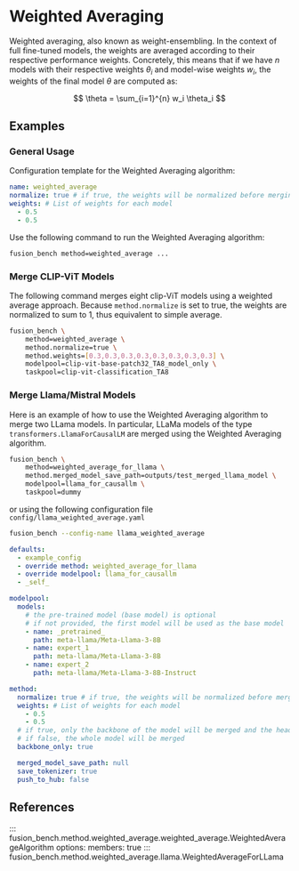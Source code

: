 # Weighted Averaging

Weighted averaging, also known as weight-ensembling.
In the context of full fine-tuned models, the weights are averaged according to their respective performance weights. Concretely, this means that if we have $n$ models with their respective weights $\theta_i$ and model-wise weights $w_i$, the weights of the final model $\theta$ are computed as:

$$ \theta = \sum_{i=1}^{n} w_i \theta_i $$

## Examples

### General Usage

Configuration template for the Weighted Averaging algorithm:

```yaml title="config/method/weighted_average.yaml"
name: weighted_average
normalize: true # if true, the weights will be normalized before merging
weights: # List of weights for each model
  - 0.5
  - 0.5
```

Use the following command to run the Weighted Averaging algorithm:

```bash
fusion_bench method=weighted_average ...
```

### Merge CLIP-ViT Models

The following command merges eight clip-ViT models using a weighted average approach.
Because `method.normalize` is set to true, the weights are normalized to sum to 1, thus equivalent to simple average.

```bash
fusion_bench \
    method=weighted_average \
    method.normalize=true \
    method.weights=[0.3,0.3,0.3,0.3,0.3,0.3,0.3,0.3] \
    modelpool=clip-vit-base-patch32_TA8_model_only \
    taskpool=clip-vit-classification_TA8
```

### Merge Llama/Mistral Models

Here is an example of how to use the Weighted Averaging algorithm to merge two LLama models. In particular, LLaMa models of the type `transformers.LlamaForCausalLM` are merged using the Weighted Averaging algorithm.

```bash
fusion_bench \
    method=weighted_average_for_llama \
    method.merged_model_save_path=outputs/test_merged_llama_model \
    modelpool=llama_for_causallm \
    taskpool=dummy
```

or using the following configuration file `config/llama_weighted_average.yaml`

```bash
fusion_bench --config-name llama_weighted_average
```

```yaml title="config/llama_weighted_average.yaml"
defaults:
  - example_config
  - override method: weighted_average_for_llama
  - override modelpool: llama_for_causallm
  - _self_

modelpool:
  models:
    # the pre-trained model (base model) is optional
    # if not provided, the first model will be used as the base model
    - name: _pretrained_
      path: meta-llama/Meta-Llama-3-8B
    - name: expert_1
      path: meta-llama/Meta-Llama-3-8B
    - name: expert_2
      path: meta-llama/Meta-Llama-3-8B-Instruct

method:
  normalize: true # if true, the weights will be normalized before merging
  weights: # List of weights for each model
    - 0.5
    - 0.5
  # if true, only the backbone of the model will be merged and the head will be keeped as the pre-trained model (if the pre-trained model is provided, otherwise the head of the first model will be used)
  # if false, the whole model will be merged
  backbone_only: true

  merged_model_save_path: null
  save_tokenizer: true
  push_to_hub: false
```

## References

::: fusion_bench.method.weighted_average.weighted_average.WeightedAverageAlgorithm
    options:
        members: true
::: fusion_bench.method.weighted_average.llama.WeightedAverageForLLama
